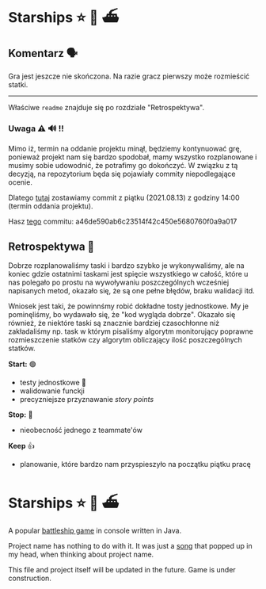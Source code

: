 # Starships :star: :ship: :ferry:

## Komentarz :speaking_head:
Gra jest jeszcze nie skończona. Na razie gracz pierwszy może rozmieścić statki.
***
Właściwe `readme` znajduje się po rozdziale "Retrospektywa".
### Uwaga :warning: :loud_sound: :bangbang:
Mimo iż, termin na oddanie projektu minął, będziemy kontynuować grę, ponieważ projekt nam się bardzo spodobał, mamy wszystko rozplanowane i musimy sobie udowodnić, że potrafimy go dokończyć.
W związku z tą decyzją, na repozytorium będa się pojawiały commity niepodlegające ocenie. 

Dlatego [tutaj](https://github.com/rysiek98/Starships/tree/a46de590ab6c23514f42c450e5680760f0a9a017) zostawiamy commit z piątku (2021.08.13) z godziny 14:00 (termin oddania projektu).

Hasz [tego](https://github.com/rysiek98/Starships/tree/a46de590ab6c23514f42c450e5680760f0a9a017) commitu: a46de590ab6c23514f42c450e5680760f0a9a017

## Retrospektywa :thinking:
Dobrze rozplanowaliśmy taski i bardzo szybko je wykonywaliśmy, ale na koniec gdzie ostatnimi taskami jest spięcie 
wszystkiego w całość, które u nas polegało po prostu na wywoływaniu poszczególnych wcześniej napisanych metod, 
okazało się, że są one pełne błędów, braku walidacji itd.

Wniosek jest taki, że powinnśmy robić dokładne tosty jednostkowe. My je pominęliśmy, bo wydawało się, że "kod wygląda dobrze".
Okazało się również, że niektóre taski są znacznie bardziej czasochłonne niż zakładaliśmy 
np. task w którym pisaliśmy algorytm monitorujący poprawne rozmieszczenie statków czy algorytm obliczający ilość poszczególnych statków.

**Start:** :green_circle:
- testy jednostkowe :clown_face:
- walidowanie funckji 
- precyzniejsze przyznawanie *story points*

**Stop:** :stop_sign:
- nieobecność jednego z teammate'ów

**Keep** :thumbsup:
- planowanie, które bardzo nam przyspieszyło na początku piątku pracę

# Starships :star: :ship: :ferry:
A popular [battleship game](https://en.wikipedia.org/wiki/Battleship_(game)) in console written in Java.

Project name has nothing to do with it. It was just a [song](https://youtu.be/SeIJmciN8mo) that popped up in my head, when thinking about project name.

This file and project itself will be updated in the future. Game is under construction.
